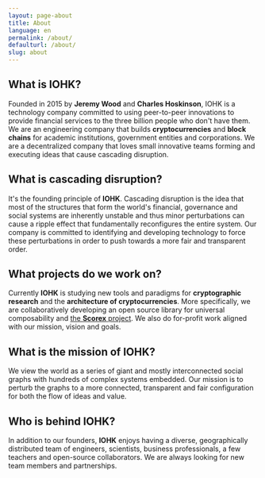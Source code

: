```yaml
---
layout: page-about
title: About
language: en
permalink: /about/
defaulturl: /about/
slug: about
---
```

<h2>What is IOHK?</h2>
Founded in 2015 by <strong>Jeremy Wood</strong> and <strong>Charles Hoskinson</strong>, IOHK is a technology company committed to using peer-to-peer innovations to provide financial services to the three billion people who don't have them. We are an engineering company that builds <strong>cryptocurrencies</strong> and <strong>block chains</strong> for academic institutions, government entities and corporations. We are a decentralized company that loves small innovative teams forming and executing ideas that cause cascading disruption.
<h2>What is cascading disruption?</h2>
It's the founding principle of <strong>IOHK</strong>. Cascading disruption is the idea that most of the structures that form the world's financial, governance and social systems are inherently unstable and thus minor perturbations can cause a ripple effect that fundamentally reconfigures the entire system. Our company is committed to identifying and developing technology to force these perturbations in order to push towards a more fair and transparent order.
<h2>What projects do we work on?</h2>
Currently <strong>IOHK</strong> is studying new tools and paradigms for <strong>cryptographic research</strong> and the <strong>architecture of cryptocurrencies</strong>. More specifically, we are collaboratively developing an open source library for universal composability and <a href="https://github.com/ScorexProject/Scorex-Lagonaki" target="_blank">the <strong>Scorex</strong> project</a>. We also do for-profit work aligned with our mission, vision and goals.
<h2>What is the mission of IOHK?</h2>
We view the world as a series of giant and mostly interconnected social graphs with hundreds of complex systems embedded. Our mission is to perturb the graphs to a more connected, transparent and fair configuration for both the flow of ideas and value.
<h2>Who is behind IOHK?</h2>
In addition to our founders, <strong>IOHK</strong> enjoys having a diverse, geographically distributed team of engineers, scientists, business professionals, a few teachers and open-source collaborators. We are always looking for new team members and partnerships.